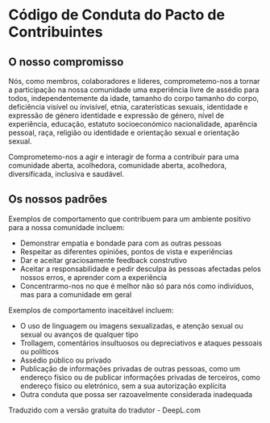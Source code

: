 # Código de Conduta do Pacto de Contribuintes

## O nosso compromisso

Nós, como membros, colaboradores e líderes, comprometemo-nos a tornar a participação na nossa
comunidade uma experiência livre de assédio para todos, independentemente da idade, tamanho do corpo
tamanho do corpo, deficiência visível ou invisível, etnia, caraterísticas sexuais, identidade e expressão de género
identidade e expressão de género, nível de experiência, educação, estatuto socioeconómico
nacionalidade, aparência pessoal, raça, religião ou identidade e orientação sexual
e orientação sexual.

Comprometemo-nos a agir e interagir de forma a contribuir para uma comunidade aberta, acolhedora,
comunidade aberta, acolhedora, diversificada, inclusiva e saudável.

## Os nossos padrões

Exemplos de comportamento que contribuem para um ambiente positivo para a nossa
comunidade incluem:

* Demonstrar empatia e bondade para com as outras pessoas
* Respeitar as diferentes opiniões, pontos de vista e experiências
* Dar e aceitar graciosamente feedback construtivo
* Aceitar a responsabilidade e pedir desculpa às pessoas afectadas pelos nossos erros,
  e aprender com a experiência
* Concentrarmo-nos no que é melhor não só para nós como indivíduos, mas para a
  comunidade em geral

Exemplos de comportamento inaceitável incluem:

* O uso de linguagem ou imagens sexualizadas, e atenção sexual ou
  sexual ou avanços de qualquer tipo
* Trollagem, comentários insultuosos ou depreciativos e ataques pessoais ou políticos
* Assédio público ou privado
* Publicação de informações privadas de outras pessoas, como um endereço físico ou de
  publicar informações privadas de terceiros, como endereço físico ou eletrónico, sem a sua autorização explícita
* Outra conduta que possa ser razoavelmente considerada inadequada

Traduzido com a versão gratuita do tradutor - DeepL.com
